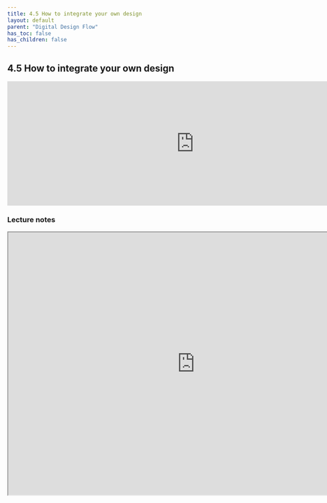 ```yaml
---
title: 4.5 How to integrate your own design
layout: default
parent: "Digital Design Flow"
has_toc: false
has_children: false
---
```


## 4.5 How to integrate your own design
<div style="width: 854px;padding:56.25% 0 0 0;position:relative;"><iframe src="https://player.vimeo.com/video/857491095?h=8c4c86acda&amp;badge=0&amp;autopause=0&amp;player_id=0&amp;app_id=58479" frameborder="0" allow="autoplay; fullscreen; picture-in-picture" style="position:absolute;top:0;left:0;width:100%;height:100%;" title="4.5 How to integrate a custom design-full-new"></iframe></div><script src="https://player.vimeo.com/api/player.js"></script>

### Lecture notes
<iframe src="https://docs.google.com/document/d/e/2PACX-1vS-vxEHWXpZuAQE52cF6ytJ8Hhh6h0MwtNqQx9xI0iZ_2gM1Jd0raVV1UaYkAfLh0pFKXq-LN6z-g9_/pub?embedded=true" width="854" height="600"></iframe>
